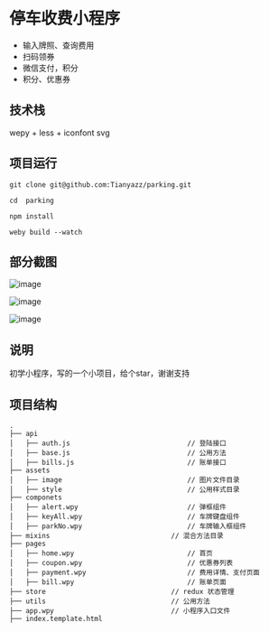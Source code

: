  # **停车收费小程序**
 * 输入牌照、查询费用
 * 扫码领券
 * 微信支付，积分
 * 积分、优惠券
 ## **技术栈**
 wepy + less + iconfont svg
 ## **项目运行**
 ```
 git clone git@github.com:Tianyazz/parking.git
 
 cd  parking
 
 npm install
 
 weby build --watch
 ````
 
## **部分截图**

![image](https://github.com/SkinsTY/parking/blob/master/src/assets/image/1.jpg)

![image](https://github.com/SkinsTY/parking/blob/master/src/assets/image/2.jpg)

![image](https://github.com/SkinsTY/parking/blob/master/src/assets/image/3.jpg)

## **说明**
 初学小程序，写的一个小项目，给个star，谢谢支持

## **项目结构**
```
.
├── api
│   ├── auth.js								// 登陆接口
│   ├── base.js								// 公用方法
│   ├── bills.js							// 账单接口
├── assets
│   ├── image								// 图片文件目录
│   ├── style								// 公用样式目录
├── componets
│   ├── alert.wpy							// 弹框组件
│   ├── keyAll.wpy							// 车牌键盘组件
│   ├── parkNo.wpy							// 车牌输入框组件
├── mixins								// 混合方法目录
├── pages
│   ├── home.wpy							// 首页
│   ├── coupon.wpy							// 优惠券列表
│   ├── payment.wpy							// 费用详情、支付页面
│   ├── bill.wpy							// 账单页面
├── store								// redux 状态管理
├── utils 								// 公用方法
├── app.wpy								// 小程序入口文件
├── index.template.html
```
